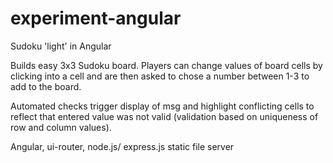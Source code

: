 # experiment-angular
Sudoku 'light' in Angular

Builds easy 3x3 Sudoku board. Players can change values of board cells by clicking into a cell and are then
asked to chose a number between 1-3 to add to the board. 

Automated checks trigger display of msg and highlight conflicting cells to reflect that entered value was not valid 
(validation based on uniqueness of row and column values).

Angular, ui-router, node.js/ express.js static file server


